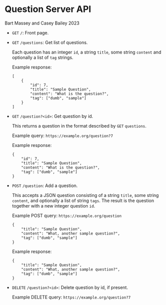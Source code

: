 # Question Server API
Bart Massey and Casey Bailey 2023

* `GET` `/`: Front page.
* `GET` `/questions`: Get list of questions.

  Each question has an integer `id`, a string `title`, some
  string `content` and optionally a list of `tag` strings.
  
  Example response:

      [
          {
              "id": 7,
              "title": "Sample Question",
              "content": "What is the question?",
              "tag": ["dumb", "sample"]
          }
      ]

* `GET` `/question?<id>`: Get question by id.

  This returns a question in the format described by `GET` `questions`.

  Example query: `https://example.org/question?7`

  Example response:

      {
          "id": 7,
          "title": "Sample Question",
          "content": "What is the question?",
          "tag": ["dumb", "sample"]
      }

* `POST` `/question`: Add a question.

  This accepts a JSON question consisting of a string
  `title`, some string `content`, and optionally a list of
  string `tags`. The result is the question together with a
  new integer question `id`.


  Example POST query: `https://example.org/question`
  
      {
          "title": "Sample Question",
          "content": "What, another sample question?",
          "tag": ["dumb", "sample"]
      }

  Example response:

      {
          "title": "Sample Question",
          "content": "What, another sample question?",
          "tag": ["dumb", "sample"]
      }

* `DELETE` `/question?<id>`: Delete question by id, if present.

  Example DELETE query: `https://example.org/question?7`
